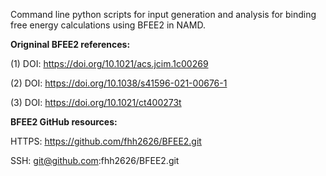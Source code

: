 Command line python scripts for input generation and analysis for binding free energy calculations using BFEE2 in NAMD.



__Origninal BFEE2 references:__

(1) DOI: https://doi.org/10.1021/acs.jcim.1c00269

(2) DOI: https://doi.org/10.1038/s41596-021-00676-1

(3) DOI: https://doi.org/10.1021/ct400273t



__BFEE2 GitHub resources:__

HTTPS: https://github.com/fhh2626/BFEE2.git

SSH: git@github.com:fhh2626/BFEE2.git 
